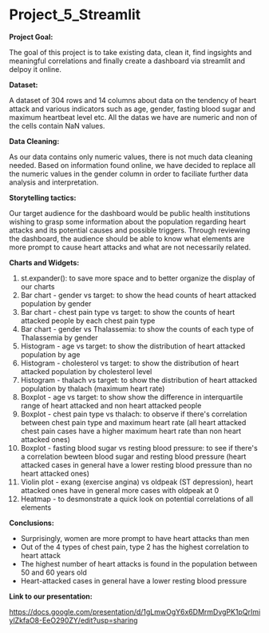 # Project_5_Streamlit


**Project Goal:**

The goal of this project is to take existing data, clean it, find ingsights and meaningful correlations and finally create a dashboard via streamlit and delpoy it online. 


**Dataset:**

A dataset of 304 rows and 14 columns about data on the tendency of heart attack and various indicators such as age, gender, fasting blood sugar and maximum heartbeat level etc. All the datas we have are numeric and non of the cells contain NaN values. 


**Data Cleaning:**

As our data contains only numeric values, there is not much data cleaning needed. Based on information found online, we have decided to replace all the numeric values in the gender column in order to faciliate further data analysis and interpretation.


**Storytelling tactics:**

Our target audience for the dashboard would be public health institutions wishing to grasp some information about the population regarding heart attacks and its potential causes and possible triggers. Through reviewing the dashboard, the audience should be able to know what elements are more prompt to cause heart attacks and what are not necessarily related.


**Charts and Widgets:**
1. st.expander(): to save more space and to better organize the display of our charts
2. Bar chart - gender vs target: to show the head counts of heart attacked population by gender
3. Bar chart - chest pain type vs target: to show the counts of heart attacked people by each chest pain type 
4. Bar chart - gender vs Thalassemia: to show the counts of each type of Thalassemia by gender
5. Histogram - age vs target: to show the distribution of heart attacked population by age
6. Histogram - cholesterol vs target: to show the distribution of heart attacked population by cholesterol level
7. Histogram - thalach vs target: to show the distribution of heart attacked population by thalach (maximum heart rate)
8. Boxplot - age vs target: to show show the difference in interquartile range of heart attacked and non heart attacked people
9. Boxplot - chest pain type vs thalach: to observe if there's correlation between chest pain type and maximum heart rate (all heart attacked chest pain cases have a higher maximum heart rate than non heart attacked ones)
10. Boxplot - fasting blood sugar vs resting blood pressure: to see if there's a correlation bewteen blood sugar and resting blood pressure (heart attacked cases in general have a lower resting blood pressure than no heart attacked ones)
11. Violin plot - exang (exercise angina) vs oldpeak (ST depression), heart attacked ones have in general more cases with oldpeak at 0
12. Heatmap - to desmonstrate a quick look on potential correlations of all elements


**Conclusions:**
- Surprisingly, women are more prompt to have heart attacks than men
- Out of the 4 types of chest pain, type 2 has the highest correlation to heart attack
- The highest number of heart attacks is found in the population between 50 and 60 years old 
- Heart-attacked cases in general have a lower resting blood pressure


**Link to our presentation:**

https://docs.google.com/presentation/d/1gLmwOgY6x6DMrmDvgPK1pQrImiylZkfaO8-EeO290ZY/edit?usp=sharing

